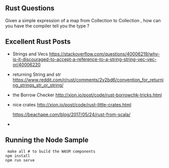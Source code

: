 ## Rust Questions

Given a simple expression of a map from Collection<X> to Collection<Y> , how can you have the compiler tell you the type ?

## Excellent Rust Posts 

* Strings and Vecs
  https://stackoverflow.com/questions/40006219/why-is-it-discouraged-to-accept-a-reference-to-a-string-string-vec-vec-or/40006220

* returning String and str
  https://www.reddit.com/r/rust/comments/2y2bd6/convention_for_returning_strings_str_or_string/

* the Borrow Checker
  http://xion.io/post/code/rust-borrowchk-tricks.html

* nice crates 
  http://xion.io/post/code/rust-little-crates.html

  https://beachape.com/blog/2017/05/24/rust-from-scala/

* 

## Running the Node Sample
```
 make all # to build the WASM components 
npm install
npm run serve
```
